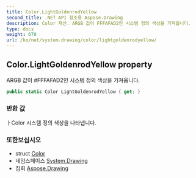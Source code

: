 ```yaml
---
title: Color.LightGoldenrodYellow
second_title: .NET API 참조용 Aspose.Drawing
description: Color 재산. ARGB 값이 FFFAFAD2인 시스템 정의 색상을 가져옵니다.
type: docs
weight: 670
url: /ko/net/system.drawing/color/lightgoldenrodyellow/
---
```

## Color.LightGoldenrodYellow property

ARGB 값이 #FFFAFAD2인 시스템 정의 색상을 가져옵니다.

```csharp
public static Color LightGoldenrodYellow { get; }
```

### 반환 값

ㅏColor 시스템 정의 색상을 나타냅니다.

### 또한보십시오

* struct [Color](../)
* 네임스페이스 [System.Drawing](../../color/)
* 집회 [Aspose.Drawing](../../../)


